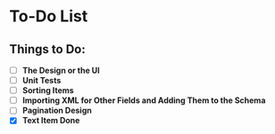 # To-Do List

## Things to Do:

- [ ] **The Design or the UI**
- [ ] **Unit Tests**
- [ ] **Sorting Items**
- [ ] **Importing XML for Other Fields and Adding Them to the Schema**
- [ ] **Pagination Design**
- [x] **Text Item Done**
